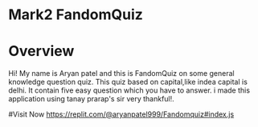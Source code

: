 # Mark2 FandomQuiz

# Overview
Hi! My name is Aryan patel and this is FandomQuiz on some general knowledge question quiz. This quiz based on capital,like indea capital is delhi. It contain five easy question which you have to answer. i made this application using tanay prarap's sir very thankful!.

#Visit Now
https://replit.com/@aryanpatel999/Fandomquiz#index.js

